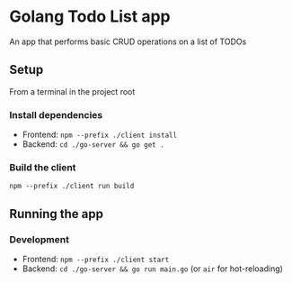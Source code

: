 # Golang Todo List app

An app that performs basic CRUD operations on a list of TODOs

## Setup
From a terminal in the project root

### Install dependencies
- Frontend: `npm --prefix ./client install`
- Backend: `cd ./go-server && go get .`

### Build the client
`npm --prefix ./client run build`


## Running the app

### Development
- Frontend: `npm --prefix ./client start`
- Backend: `cd ./go-server && go run main.go` (or `air` for hot-reloading)

